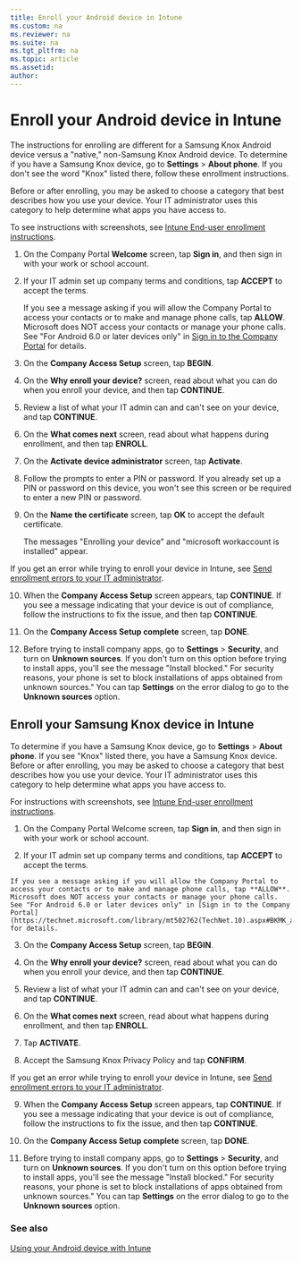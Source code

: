 ```yaml
---
title: Enroll your Android device in Intune
ms.custom: na
ms.reviewer: na
ms.suite: na
ms.tgt_pltfrm: na
ms.topic: article
ms.assetid:
author:
---
```


# Enroll your Android device in Intune

The instructions for enrolling are different for a Samsung Knox Android device versus a "native," non-Samsung Knox Android device. To determine if you have a Samsung Knox device, go to **Settings** &gt; **About phone**. If you don't see the word  "Knox" listed there, follow these enrollment instructions.

Before or after enrolling, you may be asked to choose a category that best describes how you use your device. Your IT administrator uses this category to help determine what apps you have access to.

To see instructions with screenshots, see [Intune End-user enrollment instructions](https://gallery.technet.microsoft.com/End-user-Intune-enrollment-55dfd64a).



1.  On the Company Portal **Welcome** screen, tap **Sign in**, and then sign in with your work or school account.

   

2.  If your IT admin set up company terms and conditions, tap **ACCEPT** to accept the terms.

    
    If you see a message asking if you will allow the Company Portal to access your contacts or to make and manage phone calls, tap **ALLOW**. Microsoft does NOT access your contacts or manage your phone calls. See "For Android 6.0 or later devices only" in [Sign in to the Company Portal](https://technet.microsoft.com/library/mt502762(TechNet.10).aspx#BKMK_andr_enroll_devc) for details. 

3.  On the **Company Access Setup** screen, tap **BEGIN**.
   
4. On the **Why enroll your device?** screen, read about what you can do when you enroll your device, and then tap **CONTINUE**.
  
5. Review a list of what your IT admin can and can't see on your device, and tap **CONTINUE**.
 
6. On the **What comes next** screen, read about what happens during enrollment, and then tap **ENROLL**.
 
7. On the **Activate device administrator** screen, tap **Activate**.

8.  Follow the prompts to enter a PIN or password. If you already set up a PIN or password on this device, you won't see this screen or be required to enter a new PIN or password.
  
9.  On the  **Name the certificate** screen, tap **OK** to accept the default certificate.
  
    The messages "Enrolling your device" and "microsoft workaccount is installed" appear.
   
If you get an error while trying to enroll your device in Intune, see [Send enrollment errors to your IT administrator](send-enrollment-errors-to-your-it-administrator-android.md).

10. When the **Company Access Setup** screen appears, tap **CONTINUE**. If you see a message indicating that your device is out of compliance, follow the instructions to fix the issue, and then tap **CONTINUE**.

11. On the **Company Access Setup complete** screen, tap **DONE**.

12. Before trying to install company apps, go to **Settings** > **Security**, and turn on **Unknown sources**. If you don't turn on this option before trying to install apps, you'll see the message "Install blocked." For security reasons, your phone is set to block installations of apps obtained from unknown sources." You can tap **Settings** on the error dialog to go to the **Unknown sources** option.

## <a name="BKMK_andr_enroll_knox"></a>Enroll your Samsung Knox device in Intune
To determine if you have a Samsung Knox device, go to **Settings** &gt; **About phone**. If you see "Knox" listed there, you have a Samsung Knox device.
Before or after enrolling, you may be asked to choose a category that best describes how you use your device. Your IT administrator uses this category to help determine what apps you have access to.


For instructions with screenshots, see [Intune End-user enrollment instructions](https://gallery.technet.microsoft.com/End-user-Intune-enrollment-55dfd64a).


1.  On the Company Portal Welcome screen, tap **Sign in**, and then sign in with your work or school account.

  2.  If your IT admin set up company terms and conditions, tap **ACCEPT** to accept the terms.

  

    If you see a message asking if you will allow the Company Portal to access your contacts or to make and manage phone calls, tap **ALLOW**. Microsoft does NOT access your contacts or manage your phone calls. See "For Android 6.0 or later devices only" in [Sign in to the Company Portal](https://technet.microsoft.com/library/mt502762(TechNet.10).aspx#BKMK_andr_enroll_devc) for details. 

3.  On the **Company Access Setup** screen, tap **BEGIN**.

   
4. On the **Why enroll your device?** screen, read about what you can do when you enroll your device, and then tap **CONTINUE**.

   
5. Review a list of what your IT admin can and can't see on your device, and tap **CONTINUE**.

 

6. On the **What comes next** screen, read about what happens during enrollment, and then tap **ENROLL**.

   

 
7.  Tap **ACTIVATE**.

  

8.  Accept the Samsung Knox Privacy Policy and tap **CONFIRM**.

   

If you get an error while trying to enroll your device in Intune, see [Send enrollment errors to your IT administrator](send-enrollment-errors-to-your-it-administrator-android.md).

9. When the **Company Access Setup** screen appears, tap **CONTINUE**. If you see a message indicating that your device is out of compliance, follow the instructions to fix the issue, and then tap **CONTINUE**.

10. On the **Company Access Setup complete** screen, tap **DONE**.

11. Before trying to install company apps, go to **Settings** > **Security**, and turn on **Unknown sources**. If you don't turn on this option before trying to install apps, you'll see the message "Install blocked." For security reasons, your phone is set to block installations of apps obtained from unknown sources." You can tap **Settings** on the error dialog to go to the **Unknown sources** option.



### See also
[Using your Android device with Intune](using-your-android-device-with-intune.md)